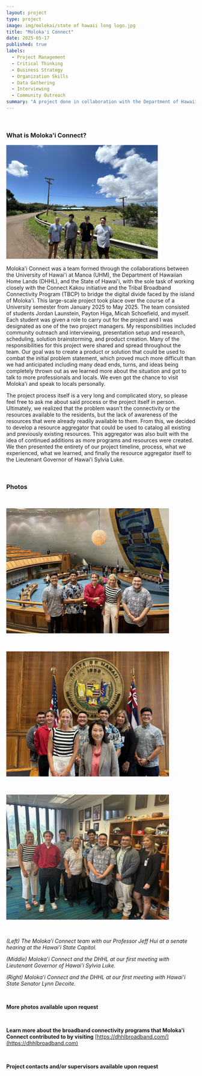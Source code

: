```yaml
---
layout: project
type: project
image: img/molokai/state of hawaii long logo.jpg
title: "Moloka'i Connect"
date: 2025-05-17
published: true
labels:
  - Project Management
  - Critical Thinking
  - Business Strategy
  - Organization Skills
  - Data Gathering
  - Interviewing
  - Community Outreach
summary: "A project done in collaboration with the Department of Hawaiian Home Lands (DHHL) and the State of Hawai'i for the Tribal Broadband Connectivity Program (TBCP) to explore solutions to bridge the digital divide faced by the island of Moloka'i."
---
```


&nbsp;

### What is Moloka'i Connect?

<img width="403px" height="302px"
     class="float-start pe-4" 
     src="../img/molokai/Moloka'i.jpg" >

Moloka'i Connect was a team formed through the collaborations between the University of Hawai'i at Manoa (UHM), the Department of Hawaiian Home Lands (DHHL), and the State of Hawai'i, with the sole task of working closely with the Connect Kakou initiative and the Tribal Broadband Connectivity Program (TBCP) to bridge the digital divide faced by the island of Moloka'i. This large-scale project took place over the course of a University semester from January 2025 to May 2025. The team consisted of students Jordan Launstein, Payton Higa, Micah Schoefield, and myself. Each student was given a role to carry out for the project and I was designated as one of the two project managers. My responsibilities included community outreach and interviewing, presentation setup and research, scheduling, solution brainstorming, and product creation. Many of the responsibilities for this project were shared and spread throughout the team. Our goal was to create a product or solution that could be used to combat the initial problem statement, which proved much more difficult than we had anticipated including many dead ends, turns, and ideas being completely thrown out as we learned more about the situation and got to talk to more professionals and locals. We even got the chance to visit Moloka'i and speak to locals personally.

The project process itself is a very long and complicated story, so please feel free to ask me about said process or the project itself in person. Ultimately, we realized that the problem wasn't the connectivity or the resources available to the residents, but the lack of awareness of the resources that were already readily available to them. From this, we decided to develop a resource aggregator that could be used to catalog all existing and previously existing resources. This aggregator was also built with the idea of continued additions as more programs and resources were created. We then presented the entirety of our project timeline, process, what we experienced, what we learned, and finally the resource aggregator itself to the Lieutenant Governor of Hawai'i Sylvia Luke.

&nbsp;

### Photos

&nbsp;

<img width="433px" height="332px"
     class="float-start pe-4" 
     src="../img/molokai/IMG_2901.jpg" >

&nbsp;

<img width="433px" height="332px"
     class="float-start pe-4" 
     src="../img/molokai/IMG_6806.jpg" >

&nbsp;

<img width="433px" height="332px"
     class="float-start pe-4" 
     src="../img/molokai/Us with senator decoite.jpg" >

&nbsp;


*(Left) The Moloka'i Connect team with our Professor Jeff Hui at a senate hearing at the Hawai'i State Capitol.*

*(Middle) Moloka'i Connect and the DHHL at our first meeting with Lieutenant Governor of Hawai'i Sylvia Luke.*

*(Right) Moloka'i Connect and the DHHL at our first meeting with Hawai'i State Senator Lynn Decoite.*

&nbsp;

**More photos available upon request**

&nbsp;

**Learn more about the broadband connectivity programs that Moloka'i Connect contributed to by visiting** [https://dhhlbroadband.com/](https://dhhlbroadband.com)

&nbsp;

**Project contacts and/or supervisors available upon request**
